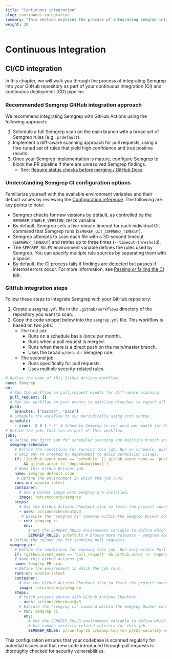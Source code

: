 ```yaml
---
title: "Continuous integration"
slug: continuous-integration
summary: "This section explains the process of integrating Semgrep into your continuous integration and continuous delivery (CI/CD) pipeline."
weight: 20
---
```


# Continuous Integration

## CI/CD integration

In this chapter, we will walk you through the process of integrating Semgrep into your GitHub repository
as part of your continuous integration (CI) and continuous deployment (CD) pipeline.

### Recommended Semgrep GitHub integration approach

We recommend integrating Semgrep with GitHub Actions using the following approach:

1. Schedule a full Semgrep scan on the main branch with a broad set of Semgrep rules (e.g., `p/default`).
2. Implement a diff-aware scanning approach for pull requests, using a fine-tuned set of rules that yield high
   confidence and true positive results.
3. Once your Semgrep implementation is mature, configure Semgrep to block the PR pipeline if there are
   unresolved Semgrep findings.
   - See: [Require status checks before merging / GitHub Docs](https://docs.github.com/en/repositories/configuring-branches-and-merges-in-your-repository/defining-the-mergeability-of-pull-requests/about-protected-branches#require-status-checks-before-merging)

### Understanding Semgrep CI configuration options

Familiarize yourself with the available environment variables and their default values by reviewing the [Configuration reference](https://semgrep.dev/docs/semgrep-ci/configuration-reference/).
The following are key points to note:

- Semgrep checks for new versions by default, as controlled by the `SEMGREP_ENABLE_VERSION_CHECK` variable.
- By default, Semgrep sets a five-minute timeout for each individual Git command that Semgrep runs (`SEMGREP_GIT_COMMAND_TIMEOUT`).
- Semgrep attempts to scan each file with a 30-second timeout (`SEMGREP_TIMEOUT`) and retries up to three times (`--timeout-threshold`).
- The `SEMGREP_RULES` environment variable defines the rules used by Semgrep. You can specify multiple rule sources
  by separating them with a space.
- By default, the CI process fails if findings are detected but passes if internal errors occur. For more information, see
[Passing or failing the CI job](https://semgrep.dev/docs/semgrep-ci/running-semgrep-ci-without-semgrep-app/#passing-or-failing-the-ci-job).

### GitHub integration steps

Follow these steps to integrate Semgrep with your GitHub repository:

1. Create a `semgrep.yml` file in the `.github/workflows` directory of the repository you want to scan.
2. Copy the code snippet below into the `semgrep.yml` file. This workflow is based on two jobs:
     - The first job:
       - Runs on a schedule basis (once per month).
       - Runs when a pull request is merged.
       - Runs when there is a direct push on the main/master branch.
       - Uses the broad `p/default` Semgrep rule.
     - The second job:
       - Runs specifically for pull requests.
       - Uses multiple security-related rules.

```yaml {linenos=inline}
# Define the name of this GitHub Actions workflow.
name: Semgrep
on:
  # Run the workflow on pull_request events for diff-aware scanning.
  pull_request: {}
  # Run the workflow on push events to mainline branches to report all findings.
  push:
    branches: ["master", "main"]
  # Schedule the workflow to run periodically using cron syntax.
  schedule:
    - cron: '0 0 1 * *' # Schedule Semgrep to run once per month (at 00:00 on day-of-month 1).
# Define the jobs that run as part of this workflow.
jobs:
  # Define the first job for scheduled scanning and mainline branch scanning.
  semgrep-schedule:
    # Define the conditions for running this job. Run on schedule, push to master/main, or merged PR.
    # Skip any PR created by Dependabot to avoid permission issues.
    if: ((github.event_name == 'schedule' || github.event_name == 'push' || github.event.pull_request.merged == true)
        && github.actor != 'dependabot[bot]')
    # Name this GitHub Actions job.
    name: Semgrep default scan
     # Define the environment in which the job runs.
    runs-on: ubuntu-latest
    container:
      # Use a Docker image with Semgrep pre-installed.
      image: returntocorp/semgrep
    steps:
      # Use the GitHub Actions Checkout step to fetch the project source code.
      - uses: actions/checkout@v3
       # Execute the "semgrep ci" command within the Semgrep Docker container.
      - run: semgrep ci
        env:
          # Set the SEMGREP_RULES environment variable to define which rules Semgrep should use.
          SEMGREP_RULES: p/default # Browse more rulesets - semgrep.dev/explore
  # Define the second job for scanning pull requests.
  semgrep-pr:
    # Define the conditions for running this job. Run only within Pull Requests, excluding Dependabot PRs.
    if: (github.event_name == 'pull_request' && github.actor != 'dependabot[bot]')
    # Name this GitHub Actions job.
    name: Semgrep PR scan 
    # Define the environment in which the job runs.
    runs-on: ubuntu-latest
    container:
      # Use the GitHub Actions Checkout step to fetch the project source code.
      image: returntocorp/semgrep
    steps:
      # Fetch project source with GitHub Actions Checkout.
      - uses: actions/checkout@v3
      # Execute the "semgrep ci" command within the Semgrep Docker container.
      - run: semgrep ci
        env:
          # Set the SEMGREP_RULES environment variable to define which rules Semgrep should use.
          # Use common security-related rulesets for this job.
          SEMGREP_RULES: p/cwe-top-25 p/owasp-top-ten p/r2c-security-audit p/javascript p/trailofbits # more at semgrep.dev/explore
```

This configuration ensures that your codebase is scanned regularly for potential issues
and that new code introduced through pull requests is thoroughly checked for security vulnerabilities.
